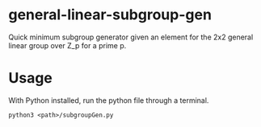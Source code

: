 # general-linear-subgroup-gen
Quick minimum subgroup generator given an element for the 2x2 general linear group over Z_p for a prime p.
# Usage
With Python installed, run the python file through a terminal.
```
python3 <path>/subgroupGen.py
```
